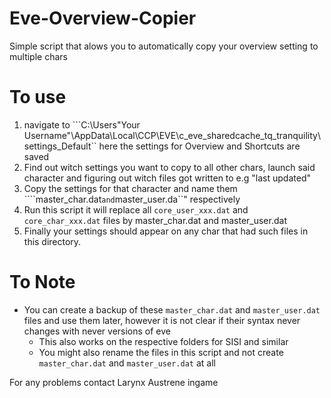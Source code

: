 # Eve-Overview-Copier
Simple script that alows you to automatically copy your overview setting to multiple chars

# To use
1. navigate to ```C:\Users\"Your Username"\AppData\Local\CCP\EVE\c_eve_sharedcache_tq_tranquility\settings_Default``
   here the settings for Overview and Shortcuts are saved
2. Find out witch settings you want to copy to all other chars, launch said character and figuring out witch files got written to e.g "last updated"
3. Copy the settings for that character and name them ````master_char.dat`` and ``master_user.da``" respectively
4. Run this script it will  replace all ```core_user_xxx.dat``` and ```core_char_xxx.dat``` files by master_char.dat and master_user.dat
5. Finally your settings should appear on any char that had such files in this directory.

# To Note
- You can create a backup of these ```master_char.dat``` and ```master_user.dat``` files and use them later, however it is not clear if their syntax never changes with never versions of eve
  - This also works on the respective folders for SISI and similar
  - You might also rename the files in this script and not create  ``` master_char.dat``` and ```master_user.dat``` at all

For any problems contact Larynx Austrene ingame
